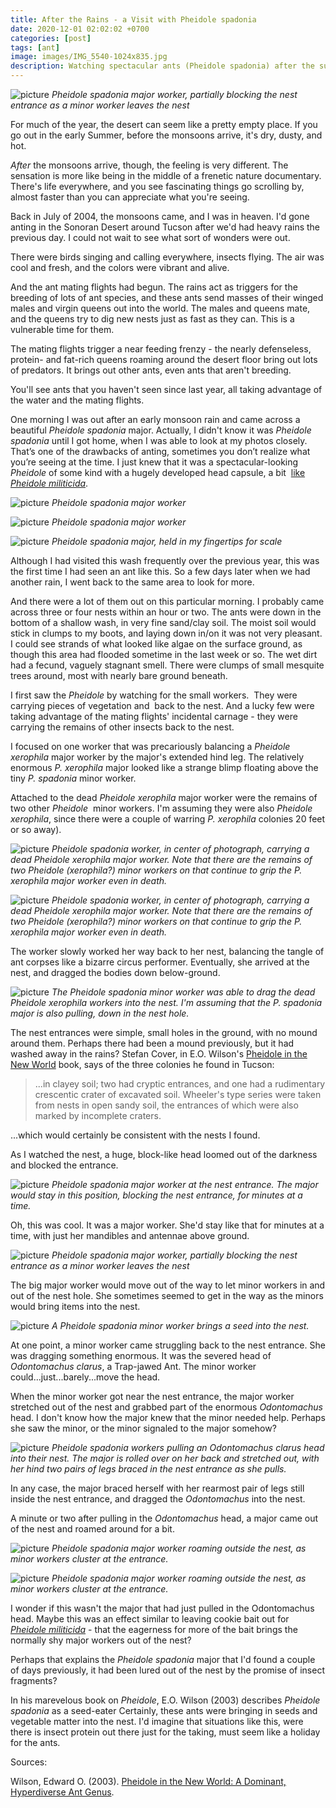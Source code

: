 ```yaml
---
title: After the Rains - a Visit with Pheidole spadonia
date: 2020-12-01 02:02:02 +0700
categories: [post]
tags: [ant]
image: images/IMG_5540-1024x835.jpg
description: Watching spectacular ants (Pheidole spadonia) after the summer rains near Tucson, Arizona
---
```


![picture](images/IMG_5540-1024x835.jpg)
*_Pheidole spadonia_ major worker, partially blocking the nest entrance as a minor worker leaves the nest*

For much of the year, the desert can seem like a pretty empty place. If you go out in the early Summer, before the monsoons arrive, it's dry, dusty, and hot.

_After_ the monsoons arrive, though, the feeling is very different. The sensation is more like being in the middle of a frenetic nature documentary. There's life everywhere, and you see fascinating things go scrolling by, almost faster than you can appreciate what you're seeing.

Back in July of 2004, the monsoons came, and I was in heaven. I'd gone anting in the Sonoran Desert around Tucson after we'd had heavy rains the previous day. I could not wait to see what sort of wonders were out.

There were birds singing and calling everywhere, insects flying. The air was cool and fresh, and the colors were vibrant and alive.

And the ant mating flights had begun. The rains act as triggers for the breeding of lots of ant species, and these ants send masses of their winged males and virgin queens out into the world. The males and queens mate, and the queens try to dig new nests just as fast as they can. This is a vulnerable time for them.

The mating flights trigger a near feeding frenzy - the nearly defenseless, protein- and fat-rich queens roaming around the desert floor bring out lots of predators. It brings out other ants, even ants that aren't breeding.

You'll see ants that you haven't seen since last year, all taking advantage of the water and the mating flights.

One morning I was out after an early monsoon rain and came across a beautiful _Pheidole spadonia_ major. Actually, I didn't know it was _Pheidole spadonia_ until I got home, when I was able to look at my photos closely. That’s one of the drawbacks of anting, sometimes you don’t realize what you’re seeing at the time. I just knew that it was a spectacular-looking _Pheidole_ of some kind with a hugely developed head capsule, a bit  [like _Pheidole militicida_](https://tightloop.com/blog/2020/11/25/pheidole-militicida-soldier-killers/).

![picture](images/IMG_5200-1024x791.jpg)
*_Pheidole spadonia_ major worker*

![picture](images/IMG_5197-1024x834.jpg)
*_Pheidole spadonia_ major worker*

![picture](images/IMG_5218-1024x683.jpg)
*Pheidole spadonia major, held in my fingertips for scale*

Although I had visited this wash frequently over the previous year, this was the first time I had seen an ant like this. So a few days later when we had another rain, I went back to the same area to look for more.

And there were a lot of them out on this particular morning. I probably came across three or four nests within an hour or two. The ants were down in the bottom of a shallow wash, in very fine sand/clay soil. The moist soil would stick in clumps to my boots, and laying down in/on it was not very pleasant. I could see strands of what looked like algae on the surface ground, as though this area had flooded sometime in the last week or so. The wet dirt had a fecund, vaguely stagnant smell. There were clumps of small mesquite trees around, most with nearly bare ground beneath.

I first saw the _Pheidole_ by watching for the small workers.  They were carrying pieces of vegetation and  back to the nest. And a lucky few were taking advantage of the mating flights' incidental carnage - they were carrying the remains of other insects back to the nest.

I focused on one worker that was precariously balancing a _Pheidole_ _xerophila_ major worker by the major's extended hind leg. The relatively enormous _P. xerophila_ major looked like a strange blimp floating above the tiny _P. spadonia_ minor worker.

Attached to the dead _Pheidole xerophila_ major worker were the remains of two other _Pheidole_  minor workers. I'm assuming they were also _Pheidole xerophila_, since there were a couple of warring _P. xerophila_ colonies 20 feet or so away).

![picture](images/IMG_5547-1024x683.jpg)
*_Pheidole spadonia_ worker, in center of photograph, carrying a dead _Pheidole xerophila_ major worker. Note that there are the remains of two _Pheidole (xerophila?)_ minor workers on that continue to grip the _P. xerophila_ major worker even in death.*

![picture](images/IMG_5550-1024x683.jpg)
*_Pheidole spadonia_ worker, in center of photograph, carrying a dead _Pheidole xerophila_ major worker. Note that there are the remains of two _Pheidole (xerophila?)_ minor workers on that continue to grip the _P. xerophila_ major worker even in death.*

The worker slowly worked her way back to her nest, balancing the tangle of ant corpses like a bizarre circus performer. Eventually, she arrived at the nest, and dragged the bodies down below-ground.

![picture](images/IMG_5555-1024x749.jpg)
*The Pheidole spadonia minor worker was able to drag the dead Pheidole xerophila workers into the nest. I'm assuming that the P. spadonia major is also pulling, down in the nest hole.*

The nest entrances were simple, small holes in the ground, with no mound around them. Perhaps there had been a mound previously, but it had washed away in the rains? Stefan Cover, in E.O. Wilson's [Pheidole in the New World](https://www.amazon.com/Pheidole-New-World-Dominant-Hyperdiverse/dp/0674002938) book, says of the three colonies he found in Tucson:

> ...in clayey soil; two had cryptic entrances, and one had a rudimentary crescentic crater of excavated soil. Wheeler's type series were taken from nests in open sandy soil, the entrances of which were also marked by incomplete craters.

...which would certainly be consistent with the nests I found.

As I watched the nest, a huge, block-like head loomed out of the darkness and blocked the entrance.

![picture](images/IMG_5539-1024x796.jpg)
*_Pheidole spadonia_ major worker at the nest entrance. The major would stay in this position, blocking the nest entrance, for minutes at a time.*

Oh, this was cool. It was a major worker. She'd stay like that for minutes at a time, with just her mandibles and antennae above ground.

![picture](images/IMG_5540-1024x835.jpg)
*_Pheidole spadonia_ major worker, partially blocking the nest entrance as a minor worker leaves the nest*

The big major worker would move out of the way to let minor workers in and out of the nest hole. She sometimes seemed to get in the way as the minors would bring items into the nest.

![picture](images/IMG_5562-1024x767.jpg)
*A Pheidole spadonia minor worker brings a seed into the nest.*

At one point, a minor worker came struggling back to the nest entrance. She was dragging something enormous. It was the severed head of _Odontomachus clarus_, a Trap-jawed Ant. The minor worker could...just...barely...move the head.

When the minor worker got near the nest entrance, the major worker stretched out of the nest and grabbed part of the enormous _Odontomachus_ head. I don't know how the major knew that the minor needed help. Perhaps she saw the minor, or the minor signaled to the major somehow?

![picture](images/IMG_5563-1024x683.jpg)
*_Pheidole spadonia_ workers pulling an _Odontomachus clarus_ head into their nest. The major is rolled over on her back and stretched out, with her hind two pairs of legs braced in the nest entrance as she pulls.*

In any case, the major braced herself with her rearmost pair of legs still inside the nest entrance, and dragged the _Odontomachus_ into the nest.

A minute or two after pulling in the _Odontomachus_ head, a major came out of the nest and roamed around for a bit.

![picture](images/IMG_5567-1024x683.jpg)
*_Pheidole spadonia_ major worker roaming outside the nest, as minor workers cluster at the entrance.*

![picture](images/IMG_5566-1024x683.jpg)
*_Pheidole spadonia_ major worker roaming outside the nest, as minor workers cluster at the entrance.*

I wonder if this wasn't the major that had just pulled in the Odontomachus head. Maybe this was an effect similar to leaving cookie bait out for [_Pheidole militicida_](https://tightloop.com/blog/2020/11/25/pheidole-militicida-soldier-killers/) \- that the eagerness for more of the bait brings the normally shy major workers out of the nest?

Perhaps that explains the _Pheidole spadonia_ major that I'd found a couple of days previously, it had been lured out of the nest by the promise of insect fragments?

In his marevelous book on _Pheidole_, E.O. Wilson (2003) describes _Pheidole spadonia_ as a seed-eater Certainly, these ants were bringing in seeds and vegetable matter into the nest. I'd imagine that situations like this, were there is insect protein out there just for the taking, must seem like a holiday for the ants.

Sources:

Wilson, Edward O. (2003). [Pheidole in the New World: A Dominant, Hyperdiverse Ant Genus](https://www.amazon.com/Pheidole-New-World-Dominant-Hyperdiverse/dp/0674002938).